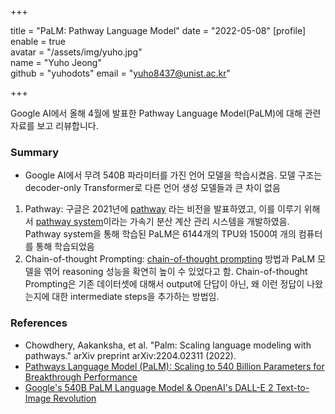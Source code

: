 +++

title = "PaLM: Pathway Language Model"
date = "2022-05-08"
[profile]  
	enable = true  
	avatar = "/assets/img/yuho.jpg"  
	name = "Yuho Jeong"  
	github = "yuhodots"
	email = "yuho8437@unist.ac.kr"

+++

Google AI에서 올해 4월에 발표한 Pathway Language Model(PaLM)에 대해 관련 자료를 보고 리뷰합니다.

<!--more-->

### Summary

- Google AI에서 무려 540B 파라미터를 가진 언어 모델을 학습시켰음. 모델 구조는 decoder-only Transformer로 다른 언어 생성 모델들과 큰 차이 없음

1. Pathway: 구글은 2021년에 [pathway](https://blog.google/technology/ai/introducing-pathways-next-generation-ai-architecture/) 라는 비전을 발표하였고, 이를 이루기 위해서 [pathway system](https://arxiv.org/abs/2203.12533)이라는 가속기 분산 계산 관리 시스템을 개발하였음. Pathway system을 통해 학습된 PaLM은 6144개의 TPU와 1500여 개의 컴퓨터를 통해 학습되었음
2. Chain-of-thought Prompting:  [chain-of-thought prompting](https://arxiv.org/abs/2201.11903.pdf) 방법과 PaLM 모델을 엮어 reasoning 성능을 확연히 높이 수 있었다고 함. Chain-of-thought Prompting은 기존 데이터셋에 대해서 output에 단답이 아닌, 왜 이런 정답이 나왔는지에 대한 intermediate steps을 추가하는 방법임.

### References

- Chowdhery, Aakanksha, et al. "Palm: Scaling language modeling with pathways." arXiv preprint arXiv:2204.02311 (2022).
- [Pathways Language Model (PaLM): Scaling to 540 Billion Parameters for Breakthrough Performance](http://ai.googleblog.com/2022/04/pathways-language-model-palm-scaling-to.html)
- [Google's 540B PaLM Language Model & OpenAI's DALL-E 2 Text-to-Image Revolution](https://www.youtube.com/watch?v=RJwPN4qNi_Y)

